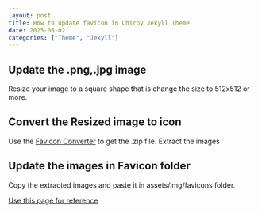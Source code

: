 ```yaml
---
layout: post
title: How to update favicon in Chirpy Jekyll Theme
date: 2025-06-02
categories: ["Theme", "Jekyll"]
---
```



## Update the .png,.jpg image
Resize your image to a square shape that is change the size to 512x512 or more.

## Convert the Resized image to icon
Use the [Favicon Converter](https://favicon.io/favicon-converter/) to get the .zip file. Extract the images

## Update the images in Favicon folder
Copy the extracted images and paste it in assets/img/favicons folder.


[Use this page for reference](https://chirpy.cotes.page/posts/customize-the-favicon/)
